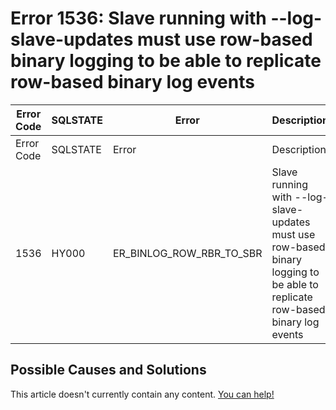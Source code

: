 
# Error 1536: Slave running with --log-slave-updates must use row-based binary logging to be able to replicate row-based binary log events


| Error Code | SQLSTATE | Error | Description |
| --- | --- | --- | --- |
| Error Code | SQLSTATE | Error | Description |
| 1536 | HY000 | ER_BINLOG_ROW_RBR_TO_SBR | Slave running with --log-slave-updates must use row-based binary logging to be able to replicate row-based binary log events |




## Possible Causes and Solutions


This article doesn't currently contain any content. [You can help!](/en/writing-and-editing-knowledge-base-articles/)

